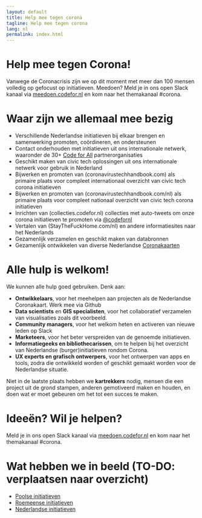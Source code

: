 ```yaml
---
layout: default
title: Help mee tegen corona
tagline: Help mee tegen corona
lang: nl
permalink: index.html
---
```

# Help mee tegen Corona!
Vanwege de Coronacrisis zijn we op dit moment met meer dan 100 mensen volledig op gefocust op initiatieven. Meedoen? Meld je in ons open Slack kanaal via <a href="https://meedoen.codefor.nl">meedoen.codefor.nl</a> en kom naar het themakanaal #corona.

# Waar zijn we allemaal mee bezig
* Verschillende Nederlandse initiatieven bij elkaar brengen en samenwerking promoten, coördineren, en ondersteunen
* Contact onderhouden met initiatieven uit ons internationale netwerk, waaronder de 30+ [Code for All](https://codeforall.org/) partnerorganisaties
* Geschikt maken van civic tech oplossingen uit ons internationale netwerk voor gebruik in Nederland
* Bijwerken en promoten van (coronavirustechhandbook.com) als primaire plaats voor compleet internationaal overzicht van civic tech corona initiatieven
* Bijwerken en promoten van (coronavirustechhandbook.com/nl) als primaire plaats voor compleet nationaal overzicht van civic tech corona initiatieven
* Inrichten van (collecties.codefor.nl) collecties met auto-tweets om onze corona initiatieven te promoten via [@codefornl](https://twitter.com/codefornl)
* Vertalen van (StayTheFuckHome.com/nl) en andere informatiesites naar het Nederlands
* Gezamenlijk verzamelen en geschikt maken van databronnen
* Gezamenlijk ontwikkelen van diverse Nederlandse [Coronakaarten](https://www.codefor.nl/coronamap-nl/)

# Alle hulp is welkom!
We kunnen alle hulp goed gebruiken. Denk aan:
* __Ontwikkelaars__, voor het meehelpen aan projecten als de Nederlandse Coronakaart. Werk mee via Github
* __Data scientists__ en __GIS specialisten__, voor het collaboratief verzamelen van visualisaties zoals dit voorbeeld.
* __Community managers__, voor het welkom heten en activeren van nieuwe leden op Slack
* __Marketeers__, voor het beter verspreiden van de genoemde initiatieven. 
* __Informatiegeeks en bibliothecarissen__, om te helpen bij het overzicht van Nederlandse (burger)initiatieven rondom Corona. 
* __UX experts en grafisch ontwerpers__, voor het ontwerpen van apps en tools, zodra die ontwikkeld worden of geschikt gemaakt worden voor de Nederlandse situatie.

Niet in de laatste plaats hebben we __kartrekkers__ nodig, mensen die een project uit de grond stampen, anderen gemotiveerd maken en houden, en doen wat er moet gebeuren om het tot een succes te maken.

# Ideeën? Wil je helpen?

Meld je in ons open Slack kanaal via <a href="https://meedoen.codefor.nl">meedoen.codefor.nl</a> en kom naar het themakanaal #corona.

# Wat hebben we in beeld (TO-DO: verplaatsen naar overzicht)

* [Poolse initiatieven](Polen.md)
* [Roemeense initiatieven](Roemenie.md)
* [Nederlandse initiatieven](Nederland.md)
